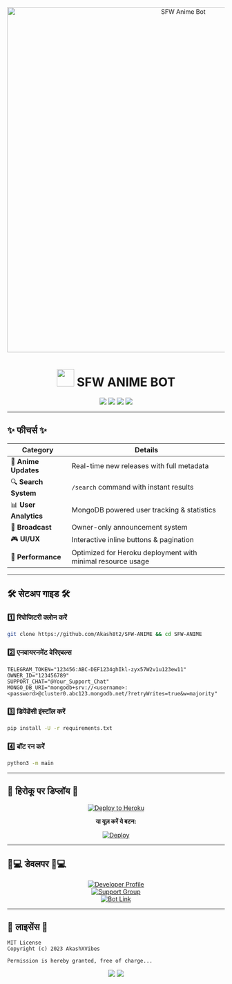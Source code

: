<!-- Header Section -->
<div align="center">
  <img src="https://i.ibb.co/3y0cX8g/anime-bot-banner.png" alt="SFW Anime Bot" width="800">
</div>

<h1 align="center">
  <img src="https://media.giphy.com/media/26tn33aiTi1jkl6H6/giphy.gif" width="40px"> SFW ANIME BOT
</h1>

<div align="center">
  <img src="https://img.shields.io/badge/Python-3.10%2B-blue?style=flat&logo=python">
  <img src="https://img.shields.io/badge/Telegram-Bot%20API-red?style=flat&logo=telegram">
  <img src="https://img.shields.io/badge/Database-MongoDB-green?style=flat&logo=mongodb">
  <img src="https://img.shields.io/github/license/Akash8t2/SFW-ANIME?color=orange">
</div>

---

## ✨ **फीचर्स** ✨

<div align="center">
  
| **Category**         | **Details**                                                                 |
|----------------------|-----------------------------------------------------------------------------|
| 🎌 **Anime Updates**  | Real-time new releases with full metadata                                   |
| 🔍 **Search System**  | `/search` command with instant results                                      |
| 📊 **User Analytics** | MongoDB powered user tracking & statistics                                  |
| 📡 **Broadcast**      | Owner-only announcement system                                              |
| 🎮 **UI/UX**          | Interactive inline buttons & pagination                                     |
| 🚀 **Performance**    | Optimized for Heroku deployment with minimal resource usage                 |

</div>

---

## 🛠 **सेटअप गाइड** 🛠

### 1️⃣ **रिपोजिटरी क्लोन करें**
```bash
git clone https://github.com/Akash8t2/SFW-ANIME && cd SFW-ANIME
```

### 2️⃣ **एनवायरनमेंट वेरिएबल्स**
```env
TELEGRAM_TOKEN="123456:ABC-DEF1234ghIkl-zyx57W2v1u123ew11"
OWNER_ID="123456789"
SUPPORT_CHAT="@Your_Support_Chat"
MONGO_DB_URI="mongodb+srv://<username>:<password>@cluster0.abc123.mongodb.net/?retryWrites=true&w=majority"
```

### 3️⃣ **डिपेंडेंसी इंस्टॉल करें**
```bash
pip install -U -r requirements.txt
```

### 4️⃣ **बॉट रन करें**
```bash
python3 -m main
```

---

## 🚀 **हिरोकू पर डिप्लॉय** 🚀

<div align="center">

[![Deploy to Heroku](https://i.ibb.co/TqYQdQk/heroku-deploy-neon2.gif)](https://heroku.com/deploy?template=https://github.com/Akash8t2/SFW-ANIME)

**या यूज़ करें ये बटन:**

[![Deploy](https://img.shields.io/badge/🚀_Deploy_to-Heroku-9C27B0?style=for-the-badge&logo=heroku&logoColor=white)](https://heroku.com/deploy?template=https://github.com/Akash8t2/SFW-ANIME)

</div>

---

## 👨💻 **डेवलपर** 👨💻

<div align="center">

[![Developer Profile](https://img.shields.io/badge/💎_Developer-AkashXVibes-1DA1F2?style=for-the-badge&logo=telegram)](https://t.me/AkashXVibes)  
[![Support Group](https://img.shields.io/badge/👥_Support_Group-ミ【SFW】COMMUNITY_彡-blueviolet?style=for-the-badge)](https://t.me/SFW_Community_Chat)  
[![Bot Link](https://img.shields.io/badge/🤖_Bot_Link-@SFW__ANIME__BOT-2CA5E0?style=for-the-badge&logo=telegram)](https://t.me/SFW_ANIME_BOT)

</div>

---

## 📜 **लाइसेंस** 📜

```text
MIT License
Copyright (c) 2023 AkashXVibes

Permission is hereby granted, free of charge...
```

<div align="center">
  <img src="https://img.shields.io/badge/Made%20with-❤️-red?style=for-the-badge">
  <img src="https://visitor-badge.glitch.me/badge?page_id=Akash8t2.SFW-ANIME">
</div>
